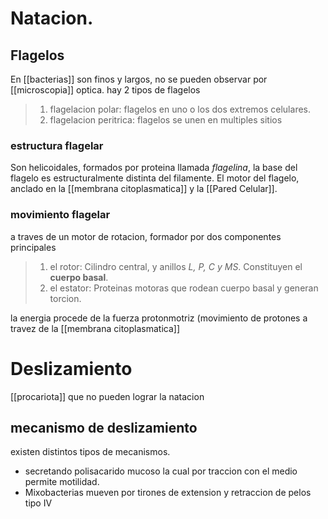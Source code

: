 # Natacion.

## Flagelos

En [[bacterias]] son finos y largos, no se pueden observar por [[microscopia]] optica. hay 2 tipos de flagelos

> 1. flagelacion polar: flagelos en uno o los dos extremos celulares.
> 2. flagelacion peritrica: flagelos se unen en multiples sitios

### estructura flagelar

Son helicoidales, formados por proteina llamada _flagelina_, la base del flagelo es estructuralmente distinta del filamente.
El motor del flagelo, anclado en la [[membrana citoplasmatica]] y la [[Pared Celular]].

### movimiento flagelar

a traves de un motor de rotacion, formador por dos componentes principales

> 1.  el rotor: Cilindro central, y anillos _L, P, C y MS_. Constituyen el **cuerpo basal**.
> 2.  el estator: Proteinas motoras que rodean cuerpo basal y generan torcion.

la energia procede de la fuerza protonmotriz (movimiento de protones a travez de la [[membrana citoplasmatica]] 

# Deslizamiento
[[procariota]] que no pueden lograr la natacion

## mecanismo de deslizamiento
existen distintos tipos de mecanismos. 
-  secretando polisacarido mucoso la cual por traccion con el medio permite motilidad.
- Mixobacterias mueven por tirones de extension y retraccion de pelos tipo IV